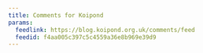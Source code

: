 ```yaml
---
title: Comments for Koipond
params:
  feedlink: https://blog.koipond.org.uk/comments/feed
  feedid: f4aa005c397c5c4559a36e8b969e39d9
---
```

